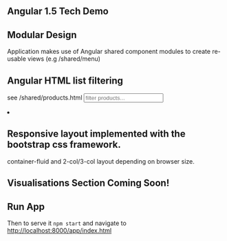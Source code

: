 ## Angular 1.5 Tech Demo


## Modular Design

Application makes use of Angular shared component modules to create re-usable views (e.g /shared/menu)


## Angular HTML list filtering

see /shared/products.html
<input type="search" ng-model="q" placeholder="filter products..." aria-label="filter products" />
<li class="col-xs-6 col-md-4 animate-repeat product-container list-group-item" ng-repeat="product in products | filter:q as results">


## Responsive layout implemented with the bootstrap css framework.

container-fluid and 2-col/3-col layout depending on browser size.


## Visualisations Section Coming Soon!


## Run App

Then to serve it `npm start` and navigate to [http://localhost:8000/app/index.html](http://localhost:8000/app/index.html)
